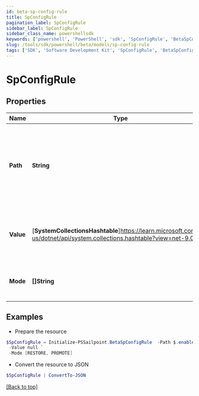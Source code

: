 ```yaml
---
id: beta-sp-config-rule
title: SpConfigRule
pagination_label: SpConfigRule
sidebar_label: SpConfigRule
sidebar_class_name: powershellsdk
keywords: ['powershell', 'PowerShell', 'sdk', 'SpConfigRule', 'BetaSpConfigRule'] 
slug: /tools/sdk/powershell/beta/models/sp-config-rule
tags: ['SDK', 'Software Development Kit', 'SpConfigRule', 'BetaSpConfigRule']
---
```



# SpConfigRule

## Properties

Name | Type | Description | Notes
------------ | ------------- | ------------- | -------------
**Path** | **String** | JSONPath expression denoting the path within the object where a value substitution should be applied | [optional] 
**Value** | [**SystemCollectionsHashtable**]https://learn.microsoft.com/en-us/dotnet/api/system.collections.hashtable?view=net-9.0 | Value to be assigned at the jsonPath location within the object | [optional] 
**Mode** | **[]String** | Draft modes to which this rule will apply | [optional] 

## Examples

- Prepare the resource
```powershell
$SpConfigRule = Initialize-PSSailpoint.BetaSpConfigRule  -Path $.enabled `
 -Value null `
 -Mode [RESTORE, PROMOTE]
```

- Convert the resource to JSON
```powershell
$SpConfigRule | ConvertTo-JSON
```


[[Back to top]](#) 

